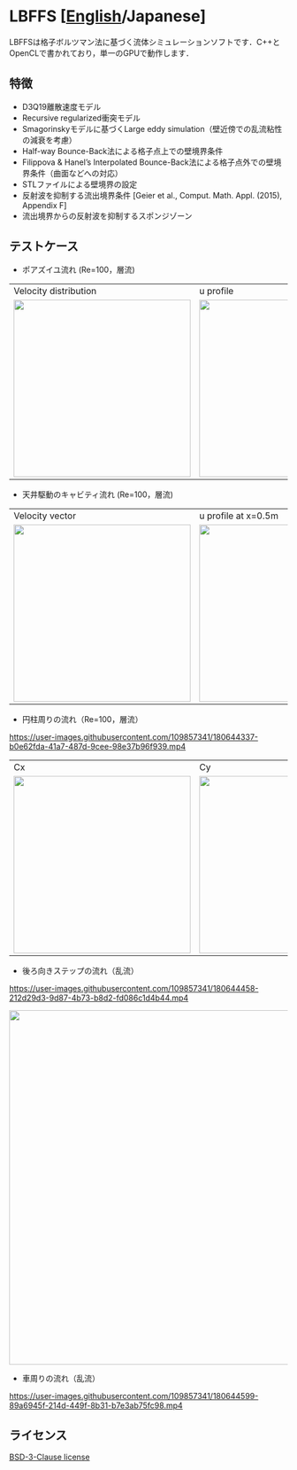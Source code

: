 # LBFFS [[English](README.md)/Japanese]
LBFFSは格子ボルツマン法に基づく流体シミュレーションソフトです．C++とOpenCLで書かれており，単一のGPUで動作します．

## 特徴
* D3Q19離散速度モデル
* Recursive regularized衝突モデル
* Smagorinskyモデルに基づくLarge eddy simulation（壁近傍での乱流粘性の減衰を考慮）
* Half-way Bounce-Back法による格子点上での壁境界条件
* Filippova & Hanel’s Interpolated Bounce-Back法による格子点外での壁境界条件（曲面などへの対応）
* STLファイルによる壁境界の設定
* 反射波を抑制する流出境界条件 [Geier et al., Comput. Math. Appl. (2015), Appendix F]
* 流出境界からの反射波を抑制するスポンジゾーン

## テストケース
* ポアズイユ流れ (Re=100，層流)
<table>
<tr>
<td>Velocity distribution</td>
<td>u profile</td>
</tr>
<tr>
<td><img src="https://user-images.githubusercontent.com/109857341/180640617-7e83c0b4-61df-4ed4-ac4f-39554b86affe.png" width="320px"></td>
<td><img src="https://user-images.githubusercontent.com/109857341/180640633-b6779f8d-1921-493f-b64f-876f08a873d8.png" width="320px"></td>
</tr>
</table>

* 天井駆動のキャビティ流れ (Re=100，層流)
<table>
<tr>
<td>Velocity vector</td>
<td>u profile at x=0.5m</td>
</tr>
<tr>
<td><img src="https://user-images.githubusercontent.com/109857341/180638527-6905b752-ebff-4695-a5c2-aacec47b16ac.png" width="320px"></td>
<td><img src="https://user-images.githubusercontent.com/109857341/180638616-66064f75-6159-4655-a28d-1c7f0be1dcc7.png" width="320px"></td>
</tr>
</table>

* 円柱周りの流れ（Re=100，層流）

https://user-images.githubusercontent.com/109857341/180644337-b0e62fda-41a7-487d-9cee-98e37b96f939.mp4
<table>
<tr>
<td>Cx</td>
<td>Cy</td>
</tr>
<tr>
<td><img src="https://user-images.githubusercontent.com/109857341/180644297-db37a9b0-177e-4a2a-8390-9ada3c0c96dd.png" width="320px"></td>
<td><img src="https://user-images.githubusercontent.com/109857341/180644308-5bb19345-ec3a-4d10-8ad9-4452e091d878.png" width="320px"></td>
</tr>
</table>

* 後ろ向きステップの流れ（乱流）

https://user-images.githubusercontent.com/109857341/180644458-212d29d3-9d87-4b73-b8d2-fd086c1d4b44.mp4

<img src="https://user-images.githubusercontent.com/109857341/180644496-94171507-2454-4ed6-b495-355ab656610b.png" width="640px">


* 車周りの流れ（乱流）

https://user-images.githubusercontent.com/109857341/180644599-89a6945f-214d-449f-8b31-b7e3ab75fc98.mp4

## ライセンス
[BSD-3-Clause license](LICENSE)
